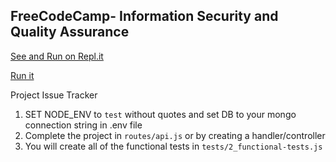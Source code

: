 ## **FreeCodeCamp**- Information Security and Quality Assurance

[See and Run on Repl.it](https://repl.it/@mennovanbalen/project-issuetracker)

[Run it](https://project-issuetracker.mennovanbalen.repl.co)

Project Issue Tracker

1. SET NODE_ENV to `test` without quotes and set DB to your mongo connection string in .env file
2. Complete the project in `routes/api.js` or by creating a handler/controller
3. You will create all of the functional tests in `tests/2_functional-tests.js`
